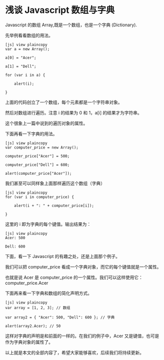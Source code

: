 # 浅谈 Javascript 数组与字典  
  
Javascript 的数组 Array,既是一个数组，也是一个字典 (Dictionary).

先举例看看数组的用法。
  
```
[js] view plaincopy
var a = new Array();    
  
a[0] = "Acer";    
  
a[1] = "Dell";    
  
for (var i in a) {    
  
    alert(i);    
  
}  
```  

上面的代码创立了一个数组，每个元素都是一个字符串对象。

然后对数组进行遍历。注意 i 的结果为 0 和 1，a[i] 的结果才为字符串。

这个很象上一篇中说到的遍历对象的属性。

下面再看一下字典的用法。
  
```
[js] view plaincopy
var computer_price = new Array();    
  
computer_price["Acer"] = 500;    
  
computer_price["Dell"] = 600;    
  
alert(computer_price["Acer"]);  
```  

我们甚至可以同样象上面那样遍历这个数组（字典）
  
```
[js] view plaincopy
for (var i in computer_price) {    
  
    alert(i + ": " + computer_price[i]);    
  
}  
```  

这里的 i 即为字典的每个键值。输出结果为：
   
```
[js] view plaincopy
Acer: 500  
  
Dell: 600  
```  

下面，看一下 Javascript 的有趣之处，还是上面那个例子。

我们可以把 computer\_price 看成一个字典对象，而它的每个键值就是一个属性。

也就是说 Acer 是 computer\_price 的一个属性。我们可以这样使用它： computer\_price.Acer

下面再来看一下字典和数组的简化声明方式。
  
```
[js] view plaincopy
var array = [1, 2, 3]; // 数组    
  
var array2 = { "Acer": 500, "Dell": 600 }; // 字典    
  
alert(array2.Acer); // 50  
```  

这样对字典的声明是和前面的一样的。在我们的例子中，Acer 又是键值，也可是作为字典对象的属性了。

以上就是本文的全部内容了，希望大家能够喜欢，后续我们将持续更新。